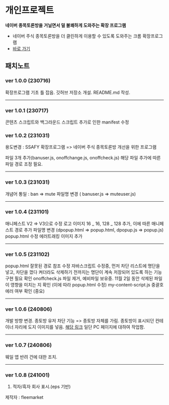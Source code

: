 # 개인프로젝트

**네이버 종목토론방을 거닐면서 덜 불쾌하게 도와주는 확장 프로그램**

-   네이버 주식 종목토론방을 더 클린하게 이용할 수 있도록 도와주는 크롬 확장프로그램
-   [바로 가기](https://store.whale.naver.com/detail/piaoiniokbncjjkehgjkdohdemaobnpf)

## 패치노트

### ver 1.0.0 (230716)

확장프로그램 기초 틀 잡음.
깃허브 저장소 개설.
README.md 작성.

---

### ver 1.0.1 (230717)

콘텐츠 스크립트와 백그라운드 스크립트 추가로 인한 manifest 수정

### ver 1.0.2 (231031)

용도변경 : SSAFY 확장프로그램 => 네이버 주식 종목토론방 개선을 위한 프로그램

파일 3개 추가(banuser.js, onoffchange.js, onoffcheck.js)
해당 파일 추가에 따른 파일 경로 조정 필요.

---

### ver 1.0.3 (231031)

개념어 통일 : ban => mute
파일명 변경 ( banuser.js => muteuser.js)

---

### ver 1.0.4 (231101)

매니페스트 V2 => V3으로 수정
로고 이미지 16 _ 16, 128 _ 128 추가, 이에 따른 매니페스트 경로 추가
파일명 변경 (dpopup.html => popup.html, dpopup.js => popup.js)
popup.html 수정
에러트래킹 이미지 추가

---

### ver 1.0.5 (231102)

popup.html 잘못된 경로 참조 수정
자바스크립트 수정중, 먼저 차단 리스트에 명단을 넣고, 차단을 껐다 켜더라도 삭제하기 전까지는 명단이 계속 저장되어 있도록 하는 기능 구현 필요 확인
onoffcheck.js 파일 제거, 예비파일 보유중.
11월 2일 동안 삭제된 파일이 영향을 미치는 지 확인 (이에 따라 popup.html 수정)
my-content-script.js 중괄호 에러 여부 확인 (중요)

---

### ver 1.0.6 (240806)

개발 방향 변경.
종토방 유저 차단 기능 => 종토방 자체를 가림.
종토방이 표시되던 컨테이너 자리에 도지 이미지를 넣음. [해당 링크](https://img8.yna.co.kr/etc/inner/KR/2021/06/12/AKR20210612027700009_02_i_P2.jpg)
일단 PC 페이지에 대하여 작업함.

---

### ver 1.0.7 (240806)

웨일 앱 반려 건에 대한 조치.

---

### ver 1.0.8 (241001)

1. 적자/흑자 회사 표시.(eps 기반)

제작자 : fleemarket
